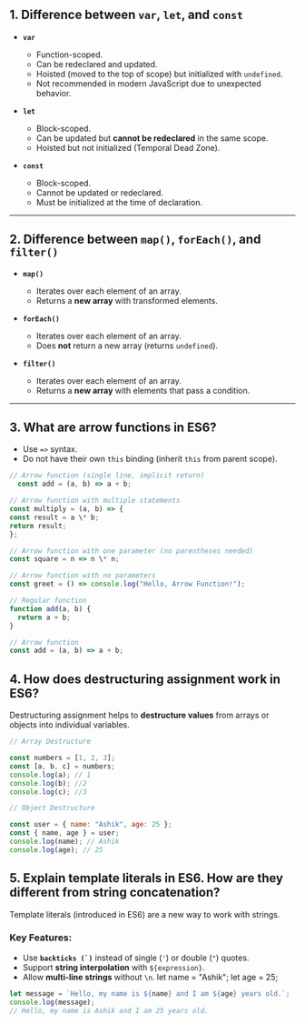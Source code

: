 ## 1. Difference between `var`, `let`, and `const`

- **`var`**

  - Function-scoped.
  - Can be redeclared and updated.
  - Hoisted (moved to the top of scope) but initialized with `undefined`.
  - Not recommended in modern JavaScript due to unexpected behavior.

- **`let`**

  - Block-scoped.
  - Can be updated but **cannot be redeclared** in the same scope.
  - Hoisted but not initialized (Temporal Dead Zone).

- **`const`**
  - Block-scoped.
  - Cannot be updated or redeclared.
  - Must be initialized at the time of declaration.

---

## 2. Difference between `map()`, `forEach()`, and `filter()`

- **`map()`**

  - Iterates over each element of an array.
  - Returns a **new array** with transformed elements.

- **`forEach()`**

  - Iterates over each element of an array.
  - Does **not** return a new array (returns `undefined`).

- **`filter()`**
  - Iterates over each element of an array.
  - Returns a **new array** with elements that pass a condition.

---

## 3. What are arrow functions in ES6?

- Use `=>` syntax.
- Do not have their own `this` binding (inherit `this` from parent scope).

```js
// Arrow function (single line, implicit return)
  const add = (a, b) => a + b;

// Arrow function with multiple statements
const multiply = (a, b) => {
const result = a \* b;
return result;
};

// Arrow function with one parameter (no parentheses needed)
const square = n => n \* n;

// Arrow function with no parameters
const greet = () => console.log("Hello, Arrow Function!");

// Regular function
function add(a, b) {
  return a + b;
}

// Arrow function
const add = (a, b) => a + b;
```

## 4. How does destructuring assignment work in ES6?

Destructuring assignment helps to **destructure values** from arrays or objects into individual variables.

```js
// Array Destructure

const numbers = [1, 2, 3];
const [a, b, c] = numbers;
console.log(a); // 1
console.log(b); //2
console.log(c); //3

// Object Destructure

const user = { name: "Ashik", age: 25 };
const { name, age } = user;
console.log(name); // Ashik
console.log(age); // 25
```

## 5. Explain template literals in ES6. How are they different from string concatenation?

Template literals (introduced in ES6) are a new way to work with strings.


### Key Features:

- Use **`` backticks (`) ``** instead of single (`'`) or double (`"`) quotes.
- Support **string interpolation** with `${expression}`.
- Allow **multi-line strings** without `\n`.
  let name = "Ashik";
  let age = 25;

```js
let message = `Hello, my name is ${name} and I am ${age} years old.`;
console.log(message);
// Hello, my name is Ashik and I am 25 years old.
```

